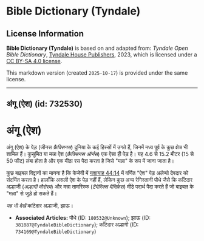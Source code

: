 # Bible Dictionary (Tyndale)

## License Information

**Bible Dictionary (Tyndale)** is based on and adapted from: _Tyndale Open Bible Dictionary_, [Tyndale House Publishers](https://tyndaleopenresources.com/), 2023, which is licensed under a [CC BY-SA 4.0 license](https://creativecommons.org/licenses/by-sa/4.0/legalcode.en).

This markdown version (created `2025-10-17`) is provided under the same license.



--------------------------------

## अंगू (ऐश) (id: 732530)

अंगू (ऐश)
=========

अंगू (ऐश) के पेड़ (जीनस *फ्रैक्सिनस*) दुनिया के कई हिस्सों में उगते हैं, जिनमें मध्य पूर्व के कुछ क्षेत्र भी शामिल हैं। कुसुमित या मन्ना ऐश (*फ्रैक्सिनस ऑर्नस*) एक ऐसा ही पेड़ है। यह 4\.6 से 15\.2 मीटर (15 से 50 फीट) लंबा होता है और एक मीठा रस पैदा करता है जिसे "मन्ना" के रूप में जाना जाता है। 

कुछ बाइबल विद्वानों का मानना ​​है कि केजेवी में [यशायाह 44:14](https://ref.ly/Isa44:14) में वर्णित "ऐश" पेड़ अलेप्पो देवदार को संदर्भित करता है। हालाँकि असली ऐश के पेड़ नहीं हैं, लेकिन कुछ अन्य रेगिस्तानी पौधे जैसे कि काँटेदार अल्हाजी (*अल्हागी मौरोरम*) और मन्ना तामरिस्क (*टैमेरिक्स मैनिफ़ेरा*) मीठे पदार्थ पैदा करते हैं जो बाइबल के "मन्ना" से जुड़े हो सकते हैं।

*यह भी देखें* कांटेदार अल्हाजी, झाऊ।

* **Associated Articles:** पौधे (ID: `180532@Unknown`); झाऊ (ID: `381887@TyndaleBibleDictionary`); काँटेदार अल्हागी (ID: `734169@TyndaleBibleDictionary`)

